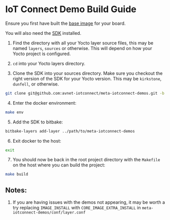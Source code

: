# IoT Connect Demo Build Guide

Ensure you first have built the [base image](../README.md) for your board.

You will also need the [SDK](../IoTC-SDK/README.md) installed.

1. Find the directory with all your Yocto layer source files, this may be named `layers`, `sources` or otherwise. This will depend on how your Yocto project is configured.

2. `cd` into your Yocto layers directory.

3. Clone the SDK into your sources directory. Make sure you checkout the right version of the SDK for your Yocto version. This may be `kirkstone`, `dunfell`, or otherwise.
```bash
git clone git@github.com:avnet-iotconnect/meta-iotconnect-demos.git -b {YOCTO_VERSION_HERE}
```

4. Enter the docker environment:
```bash
make env
```

5. Add the SDK to bitbake:
```bash
bitbake-layers add-layer ../path/to/meta-iotconnect-demos
```

6. Exit docker to the host:
```bash
exit
```

7. You should now be back in the root project directory with the `Makefile` on the host where you can build the project:
```bash
make build
```


## Notes:

1. If you are having issues with the demos not appearing, it may be worth a try replacing `IMAGE_INSTALL` with `CORE_IMAGE_EXTRA_INSTALL` in 
`meta-iotconnect-demos/conf/layer.conf`
